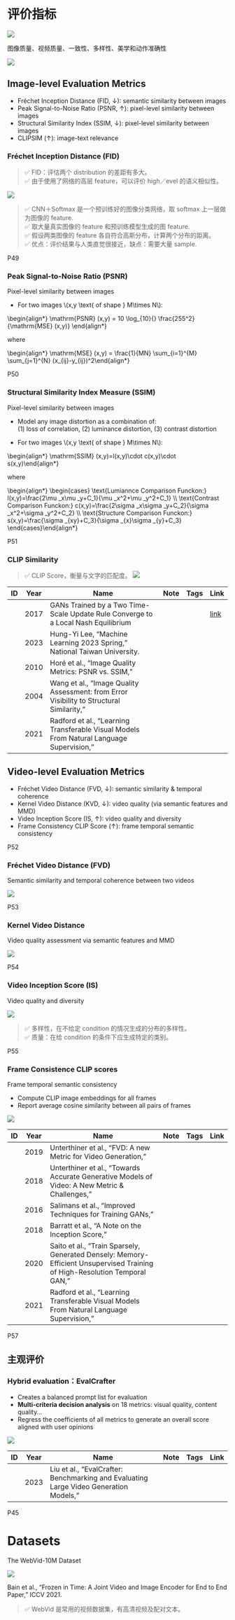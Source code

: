 # 评价指标

![](./../assets/08-46.png) 

图像质量、视频质量、一致性、多样性、美学和动作准确性

![](./../assets/c5094236dee05a597cc12eb2a5b13473_2_Table_I_-1681426925.png)

## Image-level Evaluation Metrics

 - Fréchet Inception Distance (FID, ↓): semantic similarity between images   
 - Peak Signal-to-Noise Ratio (PSNR, ↑): pixel-level similarity between images   
 - Structural Similarity Index (SSIM, ↓): pixel-level similarity between images   
 - CLIPSIM (↑): image-text relevance   

### Fréchet Inception Distance (FID)

> &#x2705; FID：评估两个 distribution 的差距有多大。   
> &#x2705; 由于使用了网络的高层 feature，可以评价 high／evel 的语义相似性。   

![](../assets/lhy2-8.png) 

> &#x2705; CNN＋Softmax 是一个预训练好的图像分类网络，取 softmax 上一层做为图像的 feature.    
> &#x2705; 取大量真实图像的 feature 和预训练模型生成的图 feature.    
> &#x2705; 假设两类图像的 feature 各自符合高斯分布，计算两个分布的距离。    
> &#x2705; 优点：评价结果与人类直觉很接近，缺点：需要大量 sample.   

P49   
### Peak Signal-to-Noise Ratio (PSNR)

Pixel-level similarity between images

 - For two images \\(x,y \text{ of shape }  M\times N\\):   

\begin{align*} \mathrm{PSNR} (x,y) = 10 \log_{10}{} \frac{255^2}{\mathrm{MSE} (x,y)}  \end{align*}

where    

\begin{align*} \mathrm{MSE} (x,y) = \frac{1}{MN} \sum_{i=1}^{M} \sum_{j=1}^{N} (x_{ij}-y_{ij})^2\end{align*}

P50  
### Structural Similarity Index Measure (SSIM)

Pixel-level similarity between images

 - Model any image distortion as a combination of:   
(1) loss of correlation, (2) luminance distortion, (3) contrast distortion

 - For two images \\(x,y \text{ of shape }  M\times N\\):   

\begin{align*}  \mathrm{SSIM} (x,y)=l(x,y)\cdot c(x,y)\cdot s(x,y)\end{align*}

where   

\begin{align*} \begin{cases}
 \text{Lumiannce Comparison Funckon:} l(x,y)=\frac{2\mu _x\mu _y+C_1}{\mu _x^2+\mu _y^2+C_1}  \\\\ 
 \text{Contrast Comparison Funckon:} c(x,y)=\frac{2\sigma  _x\sigma  _y+C_2}{\sigma  _x^2+\sigma  _y^2+C_2}  \\\\ 
  \text{Structure Comparison Funckon:} s(x,y)=\frac{\sigma  _{xy}+C_3}{\sigma  _{x}\sigma  _{y}+C_3}  \end{cases}\end{align*}
 
P51   
### CLIP Similarity   

> &#x2705; CLIP Score，衡量与文字的匹配度。 
![](./../assets/08-51.png) 

|ID|Year|Name|Note|Tags|Link|
|---|---|---|---|---|---|
||2017|GANs Trained by a Two Time-Scale Update Rule Converge to a Local Nash Equilibrium|||[link](<https://arxiv.org/abs/1706.08500>)|
||2023|Hung-Yi Lee, “Machine Learning 2023 Spring,” National Taiwan University.  |
||2010|Horé et al., “Image Quality Metrics: PSNR vs. SSIM,” |
||2004|Wang et al., “Image Quality Assessment: from Error Visibility to Structural Similarity,”|
||2021|Radford et al., “Learning Transferable Visual Models From Natural Language Supervision,” |

## **Video-level Evaluation Metrics**

 - Fréchet Video Distance (FVD, ↓): semantic similarity & temporal coherence   
 - Kernel Video Distance (KVD, ↓): video quality (via semantic features and MMD)   
 - Video Inception Score (IS, ↑): video quality and diversity   
 - Frame Consistency CLIP Score (↑): frame temporal semantic consistency  

P52   
### Fréchet Video Distance (FVD)  

Semantic similarity and temporal coherence between two videos    

![](./../assets/08-52.png) 

P53   
### Kernel Video Distance   

Video quality assessment via semantic features and MMD  

![](./../assets/08-53.png)     

P54   
### Video Inception Score (IS)

Video quality and diversity

![](./../assets/08-54.png) 

> &#x2705; 多样性，在不给定 condition 的情况生成的分布的多样性。   
> &#x2705; 质量：在给 condition 的条件下应生成特定的类别。   

P55   
### Frame Consistence CLIP scores

Frame temporal semantic consistency

 - Compute CLIP image embeddings for all frames   
 - Report average cosine similarity between all pairs of frames   

![](./../assets/08-55.png) 

|ID|Year|Name|Note|Tags|Link|
|---|---|---|---|---|---|
||2019|Unterthiner et al., “FVD: A new Metric for Video Generation,”|   
||2018|Unterthiner et al., “Towards Accurate Generative Models of Video: A New Metric & Challenges,”|
||2016|Salimans et al., “Improved Techniques for Training GANs,” |  
||2018|Barratt et al., “A Note on the Inception Score,” |
||2020|Saito et al., “Train Sparsely, Generated Densely: Memory-Efficient Unsupervised Training of High-Resolution Temporal GAN,” |
||2021|Radford et al., “Learning Transferable Visual Models From Natural Language Supervision,” |

P57   
## 主观评价    

### Hybrid evaluation：**EvalCrafter**

 - Creates a balanced prompt list for evaluation   
 - **Multi-criteria decision analysis** on 18 metrics: visual quality, content quality…   
 - Regress the coefficients of all metrics to generate an overall score aligned with user opinions   

![](./../assets/08-57.png) 

|ID|Year|Name|Note|Tags|Link|
|---|---|---|---|---|---|
||2023|Liu et al., “EvalCrafter: Benchmarking and Evaluating Large Video Generation Models,”|


P45   
# Datasets

The WebVid-10M Dataset

![](./../assets/08-45.png) 

Bain et al., “Frozen in Time: A Joint Video and Image Encoder for End to End Paper,” ICCV 2021.    

> &#x2705; WebVid 是常用的视频数据集，有高清视频及配对文本。   
